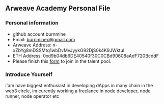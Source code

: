 ## Arweave Academy Personal File

### Personal information

- github account:burnmine 
- Email: burnminex@gmail.com
- Arweave Address: n-xZbYg8mDSSMtq1wbDvMvJyykG92DjS0k4K9JWktuI
- ETH Address: 0xd9b04db6DE40540f30C0CBd90608aAdF720BcddF
- Please finish this [form](https://docs.google.com/forms/d/e/1FAIpQLSfWA5fIIcBgmRppm3jNz5vmf9Mai_QMVil-2pO4r7YKn_Zhtw/viewform?usp=sf_link) to join in the talent pool.

### Introduce Yourself
 i'am have biggest enthusiast in developing dApps in many chain in the web3 circle, im curently working a freelance in node developer, node runner, node operator etc
